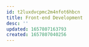```yaml
---
id: t2luxdvcpmc2m4nfot6hbcn
title: Front-end Development
desc: ''
updated: 1657807163793
created: 1657807040256
---
```

